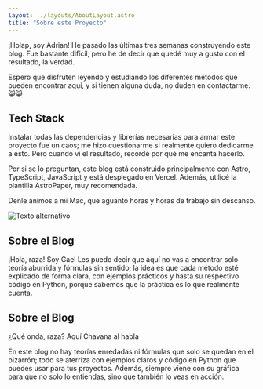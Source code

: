 ```yaml
---
layout: ../layouts/AboutLayout.astro
title: "Sobre este Proyecto"
---
```



¡Holap, soy Adrian! He pasado las últimas tres semanas construyendo este blog. Fue bastante difícil, pero he de decir que quedé muy a gusto con el resultado, la verdad.

Espero que disfruten leyendo y estudiando los diferentes métodos que pueden encontrar aquí, y si tienen alguna duda, no duden en contactarme. 😸😸


## Tech Stack

Instalar todas las dependencias y librerías necesarias para armar este proyecto fue un caos; me hizo cuestionarme si realmente quiero dedicarme a esto. Pero cuando vi el resultado, recordé por qué me encanta hacerlo.

Por si se lo preguntan, este blog está construido principalmente con Astro, TypeScript, JavaScript y está desplegado en Vercel. Además, utilicé la plantilla AstroPaper, muy recomendada.

Denle ánimos a mi Mac, que aguantó horas y horas de trabajo sin descanso.

  ![Texto alternativo](@/assets/images/EscritorioFoto.jpg)

## Sobre el Blog

¡Hola, raza! Soy Gael Les puedo decir que aquí no vas a encontrar solo teoría aburrida y fórmulas sin sentido; la idea es que cada método esté explicado de forma clara, con ejemplos prácticos y hasta su respectivo código en Python, porque sabemos que la práctica es lo que realmente cuenta.

## Sobre el Blog

¿Qué onda, raza? Aquí Chavana al habla

 En este blog no hay teorías enredadas ni fórmulas que solo se quedan en el pizarrón; todo se aterriza con ejemplos claros y código en Python que puedes usar para tus proyectos. Además, siempre viene con su gráfica para que no solo lo entiendas, sino que también lo veas en acción.





